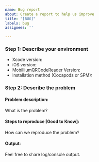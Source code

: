 ```yaml
---
name: Bug report
about: Create a report to help us improve
title: "[BUG]"
labels: bug
assignees: ''

---
```


### Step 1: Describe your environment

  * Xcode version:
  * iOS version:
  * MobilliumQRCodeReader Version:
  * Installation method (Cocapods or SPM):

### Step 2: Describe the problem

#### Problem description:

What is the problem?

#### Steps to reproduce [Good to Know]:

How can we reproduce the problem?

#### Output:

Feel free to share log/console output.
